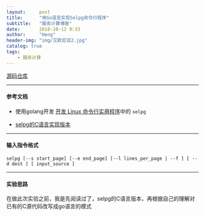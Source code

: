 ```yaml
---
layout:     post
title:      "用Go语言实现Selpg命令行程序"
subtitle:   "服务计算博客"
date:       2018-10-12 9:33
author:     "Heng"
header-img: "img/艾欧尼亚2.jpg"
catalog: true
tags:
    - 服务计算
---
```


[源码仓库](https://github.com/ClearLoveH/Go/tree/master/Golang-selpg)

---
#### 参考文档

- 使用golang开发 [开发 Linux 命令行实用程序](https://www.ibm.com/developerworks/cn/linux/shell/clutil/index.html)中的 `selpg`

- [selpg的C语言实现版本](https://www.ibm.com/developerworks/cn/linux/shell/clutil/selpg.c)

---

#### 输入指令格式
`selpg [--s start_page] [--e end_page] [--l lines_per_page | --f ] [ --d dest ] [ input_source ]`

---

#### 实验思路

在做此次实验之前，我是先阅读过了，selpg的C语言版本，再根据自己的理解对已有的C源代码改写成go语言的模式

